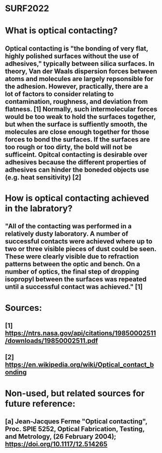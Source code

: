 # SURF2022

# What is optical contacting?
## Optical contacting is "the bonding of very flat, highly polished surfaces without the use of adhesives," typically between silica surfaces. In theory, Van der Waals dispersion forces between atoms and molecules are largely repsonsible for the adhesion. However, practically, there are a lot of factors to consider relating to contamination, roughness, and deviation from flatness. [1] Normally, such intermolecular forces would be too weak to hold the surfaces together, but when the surface is suffiently smooth, the molecules are close enough together for those forces to bond the surfaces. If the surfaces are too rough or too dirty, the bold will not be sufficeint. Opitcal contacting is desirable over adhesives because the different properties of adhesives can hinder the boneded objects use (e.g. heat sensitivity) [2]

# How is optical contacting achieved in the labratory?
## "All of the contacting was performed in a relatively dusty laboratory. A number of successful contacts were achieved where up to two or three visible pieces of dust could be seen. These were clearly visible due to refraction patterns between the optic and bench. On a number of optics, the final step of dropping isopropyl between the surfaces was repeated until a successful contact was achieved." [1]

# Sources:
## [1] https://ntrs.nasa.gov/api/citations/19850002511/downloads/19850002511.pdf
## [2] https://en.wikipedia.org/wiki/Optical_contact_bonding

# Non-used, but related sources for future reference:
## [a] Jean-Jacques Ferme "Optical contacting", Proc. SPIE 5252, Optical Fabrication, Testing, and Metrology, (26 February 2004); https://doi.org/10.1117/12.514265
